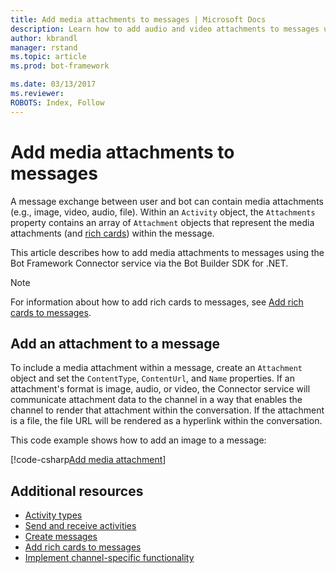 ```yaml
---
title: Add media attachments to messages | Microsoft Docs
description: Learn how to add audio and video attachments to messages using the Bot Builder SDK for .NET.
author: kbrandl
manager: rstand
ms.topic: article
ms.prod: bot-framework

ms.date: 03/13/2017
ms.reviewer:
ROBOTS: Index, Follow
---
```


# Add media attachments to messages

A message exchange between user and bot can contain media attachments (e.g., image, video, audio, file). 
Within an `Activity` object, the `Attachments` property contains an array of `Attachment` objects 
that represent the media attachments (and [rich cards](~/dotnet/add-rich-card-attachments.md)) within the message. 

This article describes how to add media attachments to messages using the Bot Framework Connector service via the 
Bot Builder SDK for .NET. 

> [!NOTE]
> For information about how to add rich cards to messages, see 
> [Add rich cards to messages](~/dotnet/add-rich-card-attachments.md).

## Add an attachment to a message

To include a media attachment within a message, 
create an `Attachment` object and set the `ContentType`, `ContentUrl`, and `Name` properties. 
If an attachment's format is image, audio, or video, the Connector service will communicate 
attachment data to the channel in a way that enables the channel to render that attachment within the conversation. 
If the attachment is a file, the file URL will be rendered as a hyperlink within the conversation.

This code example shows how to add an image to a message:

[!code-csharp[Add media attachment](~/includes/code/dotnet-add-attachments.cs#addMediaAttachment)]

## Additional resources

- [Activity types](~/dotnet/activities.md)
- [Send and receive activities](~/dotnet/connector.md)
- [Create messages](~/dotnet/create-messages.md)
- [Add rich cards to messages](~/dotnet/add-rich-card-attachments.md)
- [Implement channel-specific functionality](~/dotnet/channeldata.md)